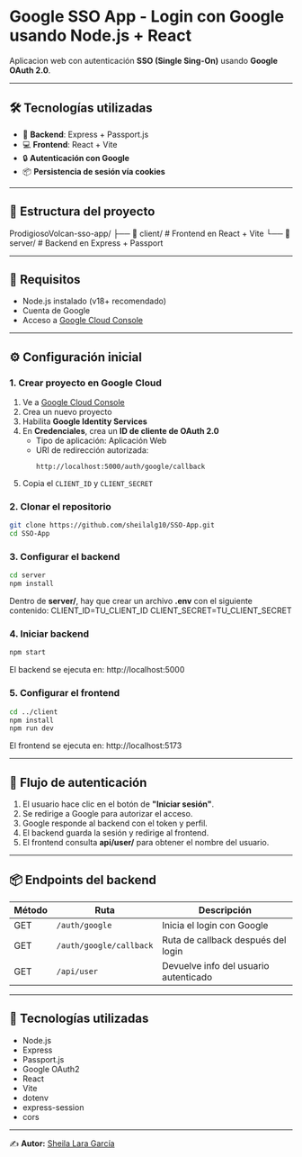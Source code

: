 # Google SSO App - Login con Google usando Node.js + React

Aplicacion web con autenticación **SSO (Single Sing-On)** usando **Google OAuth 2.0**.

---

## 🛠️ Tecnologías utilizadas

- 🧠 **Backend**: Express + Passport.js
- 💻 **Frontend**: React + Vite
- 🔒 **Autenticación con Google**
- 📦 **Persistencia de sesión vía cookies**

---

## 📁 Estructura del proyecto

ProdigiosoVolcan-sso-app/
├── 📁 client/ # Frontend en React + Vite
└── 📁 server/ # Backend en Express + Passport

---

## 🚀 Requisitos

- Node.js instalado (v18+ recomendado)
- Cuenta de Google
- Acceso a [Google Cloud Console](https://console.cloud.google.com)

---

## ⚙️ Configuración inicial

### 1. Crear proyecto en Google Cloud

1. Ve a [Google Cloud Console](https://console.cloud.google.com)
2. Crea un nuevo proyecto
3. Habilita **Google Identity Services**
4. En **Credenciales**, crea un **ID de cliente de OAuth 2.0**
   - Tipo de aplicación: Aplicación Web
   - URI de redirección autorizada:
     ```
     http://localhost:5000/auth/google/callback
     ```
5. Copia el `CLIENT_ID` y `CLIENT_SECRET`

### 2. Clonar el repositorio

```bash
git clone https://github.com/sheilalg10/SSO-App.git
cd SSO-App
```

### 3. Configurar el backend

```bash
cd server
npm install
```

Dentro de **server/**, hay que crear un archivo **.env** con el siguiente contenido:
CLIENT_ID=TU_CLIENT_ID
CLIENT_SECRET=TU_CLIENT_SECRET

### 4. Iniciar backend

```bash
npm start
```
El backend se ejecuta en: http://localhost:5000

### 5. Configurar el frontend

```bash
cd ../client
npm install
npm run dev
```
El frontend se ejecuta en: http://localhost:5173

---

## 🔐 Flujo de autenticación

1. El usuario hace clic en el botón de **"Iniciar sesión"**.
2. Se redirige a Google para autorizar el acceso.
3. Google responde al backend con el token y perfil.
4. El backend guarda la sesión y redirige al frontend.
5. El frontend consulta **api/user/** para obtener el nombre del usuario.

---

## 📦 Endpoints del backend
| Método | Ruta                    | Descripción                           |
| ------ | ----------------------- | ------------------------------------- |
| GET    | `/auth/google`          | Inicia el login con Google            |
| GET    | `/auth/google/callback` | Ruta de callback después del login    |
| GET    | `/api/user`             | Devuelve info del usuario autenticado |

---

## 🧠 Tecnologías utilizadas
- Node.js
- Express
- Passport.js
- Google OAuth2
- React
- Vite
- dotenv
- express-session
- cors

---
✍️ **Autor:** [Sheila Lara García](https://github.com/sheilalg10)
